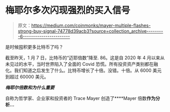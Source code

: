 # 梅耶尔多次闪现强烈的买入信号

> 原文：<https://medium.com/coinmonks/mayer-multiple-flashes-strong-buy-signal-74778d39acb3?source=collection_archive---------6----------------------->

是时候囤积更多比特币了吗？

截至昨天，1 月 7 日，比特币的“迈耶倍数”降至. 86。这是自 2020 年 4 月以来从未见过的水平，当时世界陷入了全面的 Covid 恐慌。所有投资资产类别都在融化。我们知道之后发生了什么。比特币增长了十倍。没错。十倍。从 6000 美元到超过 60000 美元。

***梅耶尔倍数和为什么重要***

自称为哲学家、企业家和投资者的 Trace Mayer 创造了****Mayer 倍数**作为分析…**